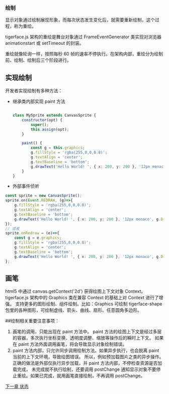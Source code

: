 ### 绘制

显示对象通过绘制展现形象，而每次状态发生变化后，就需要重新绘制，这个过程，称为重绘。

tigerface.js 架构的重绘是舞台对象通过 FrameEventGenerator 类实现对浏览器 animationstart 或 setTimeout 的封装。

重绘就像轮询一样，按照每秒 60 帧的速率不停执行。在架构内部，重绘分为绘制前、绘制、绘制后三个阶段进行。

## 实现绘制
开发者实现绘制有多种方法：
* 继承类内部实现 paint 方法

    ```javascript

    class MySprite extends CanvasSprite {
        constructor(opt) {
            super();
            this.assign(opt);
        }

        paint() {
            const g = this.graphics;
            g.fillStyle = 'rgba(255,0,0,0.8)';
            g.textAlign = 'center';
            g.textBaseline = 'bottom';
            g.drawText('Hello World! ', { x: 200, y: 200 }, '12px monaco', g.DrawStyle.FILL);
        }
    }
    ```

* 外部事件侦听
```javascript
const sprite = new CanvasSprite();
sprite.on(Event.REDRAW, (g)=>{
    g.fillStyle = 'rgba(255,0,0,0.8)';
    g.textAlign = 'center';
    g.textBaseline = 'bottom';
    g.drawText('Hello World! ', { x: 200, y: 200 }, '12px monaco', g.DrawStyle.FILL);
});
// 或者
sprite.onRedraw = (e)=>{
    const g = e.graphics;
    g.fillStyle = 'rgba(255,0,0,0.8)';
    g.textAlign = 'center';
    g.textBaseline = 'bottom';
    g.drawText('Hello World! ', { x: 200, y: 200 }, '12px monaco', g.DrawStyle.FILL);
};
```

## 画笔
html5 中通过 canvas.getContext('2d') 获得绘图上下文对象 Context。
tigerface.js 架构中的 Graphics 类在兼容 Context 的基础上对 Context 进行了增强。
支持更多的图形绘制、组件绘制。比如：Graphics 可绘制
tigerface-shape 包里的各种图形，可绘制虚线、箭头、曲线、扇形、任意圆角多边形。

##绘制相关重要注意事项：
1. 画笔的调用，只能出现在 paint 方法中。
paint 方法的绘图上下文是经过多层的容器，多次执行坐标变换、透明度调整、缩放等操作后的瞬时上下文。
如果在 paint 方法外面调用画笔，将会导致显示对象绘制错误。
1. paint 方法内部，只允许同步调用绘制方法。如果异步执行，也会脱离 paint 当前的上下文环境，导致绘图错误。
所以，例如预加载图片之类的异步操作。正确的做法是外部仅执行异步加载，并 paint 方法内部，不停检查资源是否加载完成，
未完成就不执行绘制，还要调用 postChange 通知显示对象不要停止重绘。如果已完成，就用画笔直接绘制，不再调用 postChange。


[下一章 状态](state.md)